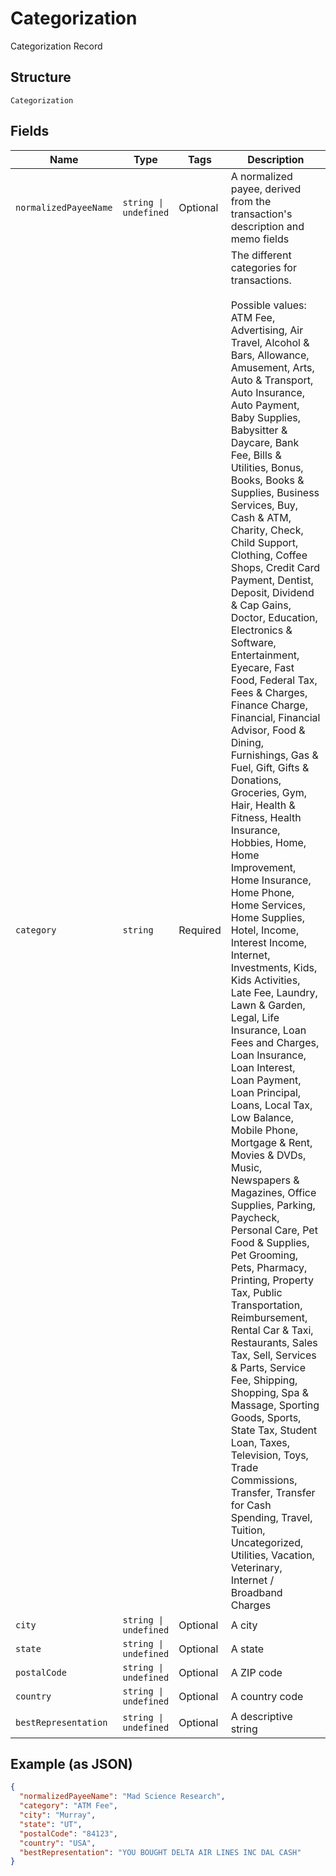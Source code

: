 
# Categorization

Categorization Record

## Structure

`Categorization`

## Fields

| Name | Type | Tags | Description |
|  --- | --- | --- | --- |
| `normalizedPayeeName` | `string \| undefined` | Optional | A normalized payee, derived from the transaction's description and memo fields |
| `category` | `string` | Required | The different categories for transactions.<br><br>Possible values: ATM Fee, Advertising, Air Travel, Alcohol & Bars, Allowance, Amusement, Arts, Auto & Transport, Auto Insurance, Auto Payment, Baby Supplies, Babysitter & Daycare, Bank Fee, Bills & Utilities, Bonus, Books, Books & Supplies, Business Services, Buy, Cash & ATM, Charity, Check, Child Support, Clothing, Coffee Shops, Credit Card Payment, Dentist, Deposit, Dividend & Cap Gains, Doctor, Education, Electronics & Software, Entertainment, Eyecare, Fast Food, Federal Tax, Fees & Charges, Finance Charge, Financial, Financial Advisor, Food & Dining, Furnishings, Gas & Fuel, Gift, Gifts & Donations, Groceries, Gym, Hair, Health & Fitness, Health Insurance, Hobbies, Home, Home Improvement, Home Insurance, Home Phone, Home Services, Home Supplies, Hotel, Income, Interest Income, Internet, Investments, Kids, Kids Activities, Late Fee, Laundry, Lawn & Garden, Legal, Life Insurance, Loan Fees and Charges, Loan Insurance, Loan Interest, Loan Payment, Loan Principal, Loans, Local Tax, Low Balance, Mobile Phone, Mortgage & Rent, Movies & DVDs, Music, Newspapers & Magazines, Office Supplies, Parking, Paycheck, Personal Care, Pet Food & Supplies, Pet Grooming, Pets, Pharmacy, Printing, Property Tax, Public Transportation, Reimbursement, Rental Car & Taxi, Restaurants, Sales Tax, Sell, Services & Parts, Service Fee, Shipping, Shopping, Spa & Massage, Sporting Goods, Sports, State Tax, Student Loan, Taxes, Television, Toys, Trade Commissions, Transfer, Transfer for Cash Spending, Travel, Tuition, Uncategorized, Utilities, Vacation, Veterinary, Internet / Broadband Charges |
| `city` | `string \| undefined` | Optional | A city |
| `state` | `string \| undefined` | Optional | A state |
| `postalCode` | `string \| undefined` | Optional | A ZIP code |
| `country` | `string \| undefined` | Optional | A country code |
| `bestRepresentation` | `string \| undefined` | Optional | A descriptive string |

## Example (as JSON)

```json
{
  "normalizedPayeeName": "Mad Science Research",
  "category": "ATM Fee",
  "city": "Murray",
  "state": "UT",
  "postalCode": "84123",
  "country": "USA",
  "bestRepresentation": "YOU BOUGHT DELTA AIR LINES INC DAL CASH"
}
```


